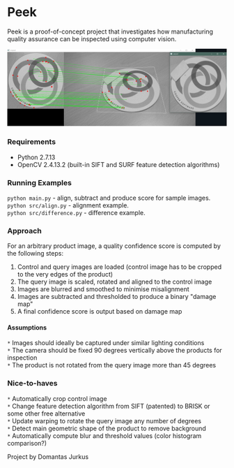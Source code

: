 # Peek  
Peek is a proof-of-concept project that investigates how manufacturing quality assurance can be inspected using computer vision.  

![Control and query image feature matching](/img/splash.jpg?raw=true "Feature matching")

### Requirements  
* Python 2.7.13  
* OpenCV 2.4.13.2 (built-in SIFT and SURF feature detection algorithms)  

### Running Examples
`python main.py` - align, subtract and produce score for sample images.  
`python src/align.py` - alignment example.  
`python src/difference.py` - difference example.  

### Approach  
For an arbitrary product image, a quality confidence score is computed by the following steps:  
1. Control and query images are loaded (control image has to be cropped to the very edges of the product)  
2. The query image is scaled, rotated and aligned to the control image  
3. Images are blurred and smoothed to minimise misalignment  
3. Images are subtracted and thresholded to produce a binary "damage map"
4. A final confidence score is output based on damage map

#### Assumptions  
`*` Images should ideally be captured under similar lighting conditions  
`*` The camera should be fixed 90 degrees vertically above the products for inspection  
`*` The product is not rotated from the query image more than 45 degrees

### Nice-to-haves
`*` Automatically crop control image  
`*` Change feature detection algorithm from SIFT (patented) to BRISK or some other free alternative  
`*` Update warping to rotate the query image any number of degrees  
`*` Detect main geometric shape of the product to remove background  
`*` Automatically compute blur and threshold values (color histogram comparison?)  

Project by Domantas Jurkus
